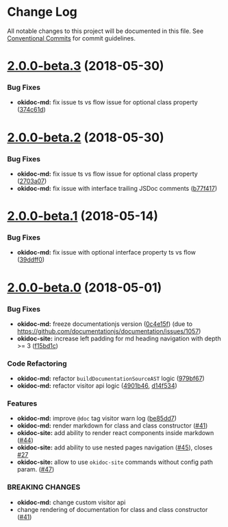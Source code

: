 # Change Log

All notable changes to this project will be documented in this file.
See [Conventional Commits](https://conventionalcommits.org) for commit guidelines.

<a name="2.0.0-beta.3"></a>
# [2.0.0-beta.3](https://github.com/wix/okidoc/compare/v2.0.0-beta.2...v2.0.0-beta.3) (2018-05-30)


### Bug Fixes

* **okidoc-md:** fix issue ts vs flow issue for optional class property ([374c61d](https://github.com/wix/okidoc/commit/374c61d))




<a name="2.0.0-beta.2"></a>
# [2.0.0-beta.2](https://github.com/wix/okidoc/compare/v2.0.0-beta.1...v2.0.0-beta.2) (2018-05-30)


### Bug Fixes

* **okidoc-md:** fix issue ts vs flow issue for optional class property ([2703a07](https://github.com/wix/okidoc/commit/2703a07))
* **okidoc-md:** fix issue with interface trailing JSDoc comments ([b77f417](https://github.com/wix/okidoc/commit/b77f417))




<a name="2.0.0-beta.1"></a>
# [2.0.0-beta.1](https://github.com/wix/okidoc/compare/v2.0.0-beta.0...v2.0.0-beta.1) (2018-05-14)


### Bug Fixes

* **okidoc-md:** fix issue with optional interface property ts vs flow ([39ddff0](https://github.com/wix/okidoc/commit/39ddff0))




<a name="2.0.0-beta.0"></a>

# [2.0.0-beta.0](https://github.com/wix/okidoc/compare/v1.6.0...v2.0.0-beta.0) (2018-05-01)

### Bug Fixes

* **okidoc-md:** freeze documentationjs version ([0c4e15f](https://github.com/wix/okidoc/commit/0c4e15f)) (due to https://github.com/documentationjs/documentation/issues/1057)
* **okidoc-site:** increase left padding for md heading navigation with depth >= 3 ([f15bd1c](https://github.com/wix/okidoc/commit/f15bd1caeaf97fb508683eb87806e8ae3e4055b8))

### Code Refactoring

* **okidoc-md:** refactor `buildDocumentationSourceAST` logic ([979bf67](https://github.com/wix/okidoc/commit/979bf67))
* **okidoc-md:** refactor visitor api logic ([4901b46](https://github.com/wix/okidoc/commit/4901b46), [d14f534](https://github.com/wix/okidoc/commit/d14f534))

### Features

* **okidoc-md:** improve `@doc` tag visitor warn log ([be85dd7](https://github.com/wix/okidoc/commit/be85dd7))
* **okidoc-md:** render markdown for class and class constructor ([#41](https://github.com/wix/okidoc/pull/41))
* **okidoc-site:** add ability to render react components inside markdown ([#44](https://github.com/wix/okidoc/pull/44))
* **okidoc-site:** add ability to use nested pages navigation ([#45](https://github.com/wix/okidoc/pull/45)), closes [#27](https://github.com/wix/okidoc/issues/27)
* **okidoc-site:** allow to use `okidoc-site` commands without config path param. ([#47](https://github.com/wix/okidoc/pull/47))

### BREAKING CHANGES

* **okidoc-md:** change custom visitor api
* change rendering of documentation for class and class constructor ([#41](https://github.com/wix/okidoc/pull/41))
